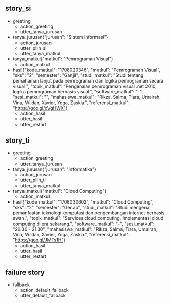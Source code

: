 ## story_si
* greeting
  - action_greeting
  - utter_tanya_jurusan
* tanya_jurusan{"jurusan": "Sistem Informasi"}
  - action_jurusan
  - utter_pilih_si
  - utter_tanya_matkul
* tanya_matkul{"matkul": "Pemrograman Visual"}
  - action_matkul
* hasil{"kode_matkul": "1708020346", 
        "matkul": "Pemrograman Visual",
        "sks": "2",
        "semester": "Ganjil",
        "studi_matkul": "Studi tentang pemahaman lanjut pada pemrograman dan logika pemrograman secara visual.",
        "topik_matkul": "Pengenalan pemrograman visual .net 2010, logika pemrograman berbasis visual.",
        "software_matkul": "-",
        "sesi_matkul": "",
        "mahasiswa_matkul": "Rikza, Salma, Tiara, Umairah, Vina, Wildan, Xavier, Yoga, Zaskia.",
        "referensi_matkul": "https://goo.gl/cVgHWX"}
  - action_hasil
  - utter_hasil 
  - utter_restart  
  
## story_ti
* greeting
  - action_greeting
  - utter_tanya_jurusan
* tanya_jurusan{"jurusan": "informatika"}
  - action_jurusan
  - utter_pilih_ti
  - utter_tanya_matkul
* tanya_matkul{"matkul": "Cloud Computing"}
  - action_matkul
* hasil{"kode_matkul": "1708030602", 
        "matkul": "Cloud Computing",
        "sks": "2",
        "semester": "Genap",
        "studi_matkul": "Studi mengenai pemanfaatan teknologi komputasi dan pengembangan internet berbasis awan.",
        "topik_matkul": "Services cloud computing, Implementasi cloud computing di era sekarang.",
        "software_matkul": "-",
        "sesi_matkul": "20.30 - 21.30",
        "mahasiswa_matkul": "Rikza, Salma, Tiara, Umairah, Vina, Wildan, Xavier, Yoga, Zaskia.",
        "referensi_matkul": "https://goo.gl/JMTs1H"}  
  - action_hasil
  - utter_hasil 
  - utter_restart
  
## failure story
* fallback
  - action_default_fallback
  - utter_default_fallback    